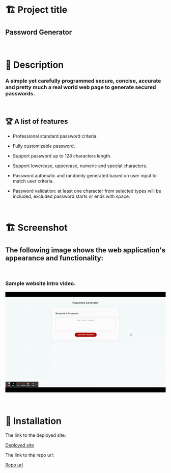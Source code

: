 # 🏗️ Project title
 ## Password Generator
<br/>

# 📖 Description
### A simple yet carefully programmed secure, concise, accurate and pretty much a real world web page to generate secured passwords. 

<br/>

## 🏆 A list of features

- Professional standard password criteria.

- Fully customizable password.

- Support password up to 128 characters length.

- Support lowercase, uppercase, numeric and special characters.

- Password automatic and randomly generated based on user input to match user criteria.

- Password validation: at least one character from selected types will be included, excluded password starts or ends with space.


<br/>

# 🏗️ Screenshot

## The following image shows the web application's appearance and functionality:
<br/>

### Sample website intro video.
![Sample gif video.](./assets/image/password-generator-example-video.gif "video")

<br/>

# 📝 Installation

The link to the deployed site:

[Deployed site](https://devrayhe.github.io/password-generator/)

The link to the repo url:

[Repo url](https://github.com/DevRayHE/password-generator.git)



